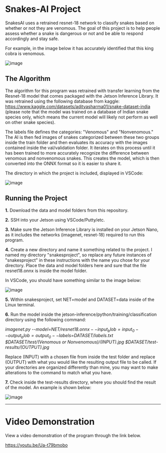 # Snakes-AI Project

SnakesAI uses a retrained resnet-18 network to classify snakes based on whether or not they are venomous. The goal of this project is to help people assess whether a snake is dangerous or not and be able to respond accordingly and stay safe.

For example, in the image below it has accurately identified that this king cobra is venomous.

![image](https://github.com/Justin0770/Snakes-AI-Project-/assets/136377327/2b9fc2ed-d961-4992-8e4a-e02f48a8d803)

## The Algorithm

The algorithm for this program was retrained with transfer learning from the Resnet-18 model that comes packaged with the Jetson Inference Library. It was retrained using the following database from kaggle: https://www.kaggle.com/datasets/adityasharma01/snake-dataset-india (please note that the model was trained on a database of Indian snake species only, which means the current model will likely not perform as well on other snake species). 

The labels file defines the categories: "Venomous" and "Nonvenomous." The AI is then fed images of snakes categorized between these two groups inside the train folder and then evaluates its accuracy with the images contained inside the val/validation folder. It iterates on this process until it has been trained to more accurately recognize the difference between venomous and nonvenomous snakes. This creates the model, which is then converted into the ONNX format so it is easier to share it.

The directory in which the project is included, displayed in VSCode:

![image](https://github.com/Justin0770/Snakes-AI-Project-/assets/136377327/3d74febe-4a69-4b39-880b-9352909a1955)

## Running the Project

**1.** Download the data and model folders from this repository.

**2.** SSH into your Jetson using VSCode/Putty/etc.
   
**3.** Make sure the Jetson Inference Library is installed on your Jetson Nano, as it includes the networks (imagenet, resnet-18) required to run this program.
   
**4.** Create a new directory and name it something related to the project. I named my directory "snakesproject", so replace any future instances of "snakesproject" in these instructions with the name you chose for your directory. Place the data and model folders here and sure that the file resnet18.onnx is inside the model folder.

   In VSCode, you should have something similar to the image below:
 
![image](https://github.com/Justin0770/Snakes-AI-Project-/assets/136377327/c2cb5a36-f597-44c7-8438-15eb1a0c3fc5)

**5.** Within snakesproject, set NET=model and DATASET=data inside of the Linux terminal.

**6.** Run the model inside the jetson-inference/python/training/classification directory using the following command:

*imagenet.py --model=$NET/resnet18.onnx --input_blob=input_0 --output_blob=output_0 --labels=$DATASET/labels.txt $DATASET/test/(Venomous or Nonvenomous)/(INPUT).jpg $DATASET/test-results/(OUTPUT).jpg*

Replace (INPUT) with a chosen file from inside the test folder and replace (OUTPUT) with what you would like the resulting output file to be called. If your directories are organized differently than mine, you may want to make alterations to the command to match what you have.


**7.** Check inside the test-results directory, where you should find the result of the model. An example is shown below:

![image](https://github.com/Justin0770/Snakes-AI-Project-/assets/136377327/b4107b66-ff90-4c79-90de-58315b377e10)
 
** **

# Video Demonstration

View a video demonstration of the program through the link below.

https://youtu.be/Ua-t79bmobo
